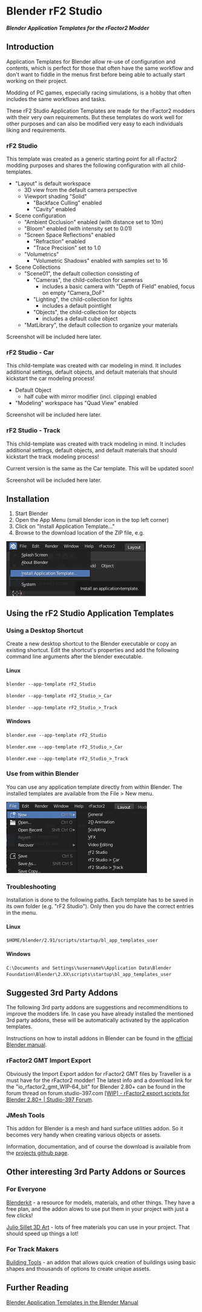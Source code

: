# Blender rF2 Studio
__*Blender Application Templates for the rFactor2 Modder*__

## Introduction
Application Templates for Blender allow re-use of configuration and contents, which is perfect for those that often have the same workflow and don't want to fiddle in the menus first before being able to actually start working on their project.

Modding of PC games, especially racing simulations, is a hobby that often includes the same workflows and tasks.

These rF2 Studio Application Templates are made for the rFactor2 modders with their very own requirements. But these templates do work well for other purposes and can also be modified very easy to each individuals liking and requirements.

### rF2 Studio
This template was created as a generic starting point for all rFactor2 modding purposes and shares the following configuration with all child-templates.
- "Layout" is default workspace
  - 3D view from the default camera perspective
  - Viewport shading "Solid"
    - "Backface Culling" enabled
    - "Cavity" enabled
- Scene configuration
  - "Ambient Occlusion" enabled (with distance set to 10m)
  - "Bloom" enabled (with intensity set to 0.01)
  - "Screen Space Reflections" enabled
    - "Refraction" enabled
    - "Trace Precision" set to 1.0
  - "Volumetrics"
    - "Volumetric Shadows" enabled with samples set to 16
- Scene Collections
  - "Scene01", the default collection consisting of
    - "Cameras", the child-collection for cameras
      - includes a basic camera with "Depth of Field" enabled, focus on empty "Camera_DoF"
    - "Lighting", the child-collection for lights
      - includes a default pointlight
    - "Objects", the child-collection for objects
      - includes a default cube object
  - "MatLibrary", the default collection to organize your materials

Screenshot will be included here later.

### rF2 Studio - Car
This child-template was created with car modeling in mind. It includes additional settings, default objects, and default materials that should kickstart the car modeling process!
- Default Object
  - half cube with mirror modifier (incl. clipping) enabled
- "Modeling" workspace has "Quad View" enabled

Screenshot will be included here later.

### rF2 Studio - Track
This child-template was created with track modeling in mind. It includes additional settings, default objects, and default materials that should kickstart the track modeling process!

Current version is the same as the Car template. This will be updated soon!

Screenshot will be included here later.

## Installation
1. Start Blender
2. Open the App Menu (small blender icon in the top left corner)
3. Click on "Install Application Template..."
4. Browse to the download location of the ZIP file, e.g.

![Installation Screenshot](/screenshots/installation.png)

## Using the rF2 Studio Application Templates

### Using a Desktop Shortcut

Create a new desktop shortcut to the Blender executable or copy an existing shortcut. Edit the shortcut's properties and add the following command line arguments after the blender executable.

#### Linux

`blender --app-template rF2_Studio`

`blender --app-template rF2_Studio_>_Car`

`blender --app-template rF2_Studio_>_Track`


#### Windows

`blender.exe --app-template rF2_Studio`

`blender.exe --app-template rF2_Studio_>_Car`

`blender.exe --app-template rF2_Studio_>_Track`

### Use from within Blender
You can use any application template directly from within Blender. The installed templates are available from the File > New menu.

![Usage Screenshot](/screenshots/usage.png)

### Troubleshooting
Installation is done to the following paths. Each template has to be saved in its own folder (e.g. "rF2 Studio"). Only then you do have the correct entries in the menu.

#### Linux

`$HOME/blender/2.91/scripts/startup/bl_app_templates_user`

#### Windows

`C:\Documents and Settings\%username%\Application Data\Blender Foundation\Blender\2.XX\scripts\startup\bl_app_templates_user`

## Suggested 3rd Party Addons
The following 3rd party addons are suggestions and recommenditions to improve the modders life. In case you have already installed the mentioned 3rd party addons, these will be automatically activated by the application templates.

Instructions on how to install addons in Blender can be found in the [official Blender manual](https://docs.blender.org/manual/en/latest/editors/preferences/addons.html?highlight=addons#enabling-and-disabling).

### rFactor2 GMT Import Export
Obviously the Import Export addon for rFactor2 GMT files by Traveller is a must have for the rFactor2 modder! The latest info and a download link for the "io_rfactor2_gmt_WIP-64_bit" for Blender 2.80+ can be found in the forum thread on forum.studio-397.com [[WIP] - rFactor2 export scripts for Blender 2.80+ | Studio-397 Forum](https://forum.studio-397.com/index.php?threads/rfactor2-export-scripts-for-blender-2-80.68007/).

### JMesh Tools
This addon for Blender is a mesh and hard surface utilities addon. So it becomes very handy when creating various objects or assets.

Information, documentation, and of course the download is available from the [projects github page](https://github.com/jayanam/jmesh-tools).

## Other interesting 3rd Party Addons or Sources

### For Everyone
[Blenderkit](https://www.blenderkit.com/) - a resource for models, materials, and other things. They have a free plan, and the addon alows to use put them in your project with just a few clicks!

[Julio Sillet 3D Art](https://gumroad.com/juliosillet?sort=page_layout) - lots of free materials you can use in your project. That should speed up things a lot!

### For Track Makers
[Building Tools](https://ranjian0.github.io/building_tools/) - an addon that allows quick creation of buildings using basic shapes and thousands of options to create unique assets.

## Further Reading
[Blender Application Templates in the Blender Manual](https://docs.blender.org/manual/en/latest/advanced/app_templates.html)
